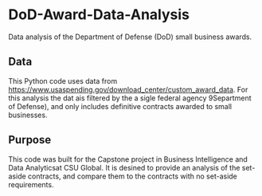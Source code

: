 # DoD-Award-Data-Analysis
Data analysis of the Department of Defense (DoD) small business awards.

## Data 
This Python code uses data from https://www.usaspending.gov/download_center/custom_award_data. For this analysis the dat ais filtered by the a sigle federal agency 9Separtment of Defense), and only includes definitive contracts awarded to small businesses.

## Purpose
This code was built for the Capstone project in Business Intelligence and Data Analyticsat CSU Global. It is desined to provide an analysis of the set-aside contracts, and compare them to the contracts with no set-aside requirements.
